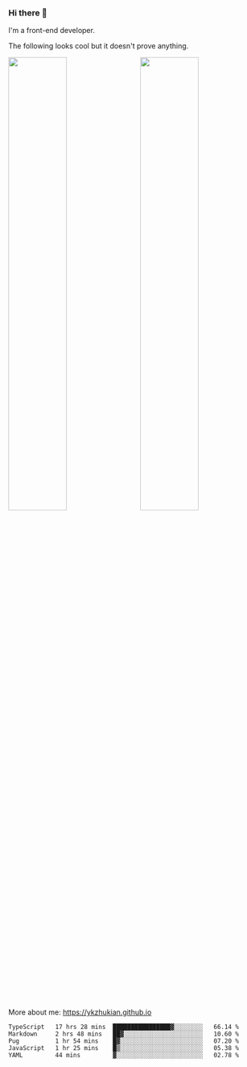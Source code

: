 ### Hi there 👋

I'm a front-end developer.

The following looks cool but it doesn't prove anything.

[<img align="right" width="48%" src="https://github-readme-stats.vercel.app/api?username=ykzhukian&show_icons=true&theme=dracula">](https://github.com/anuraghazra/github-readme-stats)

[<img width="48%" src="https://github-readme-stats.vercel.app/api/top-langs/?username=ykzhukian&layout=compact&theme=dracula">](https://github.com/anuraghazra/github-readme-stats)

More about me: 
https://ykzhukian.github.io

<!--START_SECTION:waka-->
```text
TypeScript   17 hrs 28 mins  ████████████████▓░░░░░░░░   66.14 % 
Markdown     2 hrs 48 mins   ██▓░░░░░░░░░░░░░░░░░░░░░░   10.60 % 
Pug          1 hr 54 mins    █▓░░░░░░░░░░░░░░░░░░░░░░░   07.20 % 
JavaScript   1 hr 25 mins    █▒░░░░░░░░░░░░░░░░░░░░░░░   05.38 % 
YAML         44 mins         ▓░░░░░░░░░░░░░░░░░░░░░░░░   02.78 % 
```
<!--END_SECTION:waka-->
